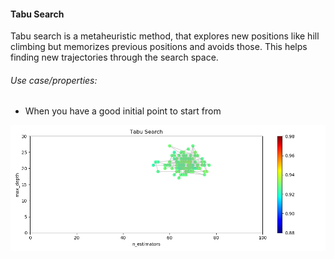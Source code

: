 #### Tabu Search

Tabu search is a metaheuristic method, that explores new positions like hill climbing but memorizes previous positions and avoids those. This helps finding new trajectories through the search space.

###### Use case/properties:
- When you have a good initial point to start from

<p align="center">
<img src="./plots/search_path_Tabu Search.png" width="1000"/>
</p>

